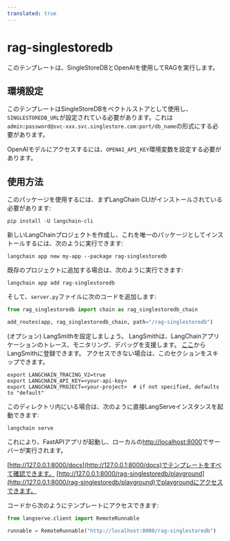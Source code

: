 ```yaml
---
translated: true
---
```


# rag-singlestoredb

このテンプレートは、SingleStoreDBとOpenAIを使用してRAGを実行します。

## 環境設定

このテンプレートはSingleStoreDBをベクトルストアとして使用し、`SINGLESTOREDB_URL`が設定されている必要があります。これは`admin:password@svc-xxx.svc.singlestore.com:port/db_name`の形式にする必要があります。

OpenAIモデルにアクセスするには、`OPENAI_API_KEY`環境変数を設定する必要があります。

## 使用方法

このパッケージを使用するには、まずLangChain CLIがインストールされている必要があります:

```shell
pip install -U langchain-cli
```

新しいLangChainプロジェクトを作成し、これを唯一のパッケージとしてインストールするには、次のように実行できます:

```shell
langchain app new my-app --package rag-singlestoredb
```

既存のプロジェクトに追加する場合は、次のように実行できます:

```shell
langchain app add rag-singlestoredb
```

そして、`server.py`ファイルに次のコードを追加します:

```python
from rag_singlestoredb import chain as rag_singlestoredb_chain

add_routes(app, rag_singlestoredb_chain, path="/rag-singlestoredb")
```

(オプション) LangSmithを設定しましょう。
LangSmithは、LangChainアプリケーションのトレース、モニタリング、デバッグを支援します。
[ここ](https://smith.langchain.com/)からLangSmithに登録できます。
アクセスできない場合は、このセクションをスキップできます。

```shell
export LANGCHAIN_TRACING_V2=true
export LANGCHAIN_API_KEY=<your-api-key>
export LANGCHAIN_PROJECT=<your-project>  # if not specified, defaults to "default"
```

このディレクトリ内にいる場合は、次のように直接LangServeインスタンスを起動できます:

```shell
langchain serve
```

これにより、FastAPIアプリが起動し、ローカルの[http://localhost:8000](http://localhost:8000)でサーバーが実行されます。

[http://127.0.0.1:8000/docs](http://127.0.0.1:8000/docs)でテンプレートをすべて確認できます。
[http://127.0.0.1:8000/rag-singlestoredb/playground](http://127.0.0.1:8000/rag-singlestoredb/playground)でplaygroundにアクセスできます。

コードから次のようにテンプレートにアクセスできます:

```python
from langserve.client import RemoteRunnable

runnable = RemoteRunnable("http://localhost:8000/rag-singlestoredb")
```
